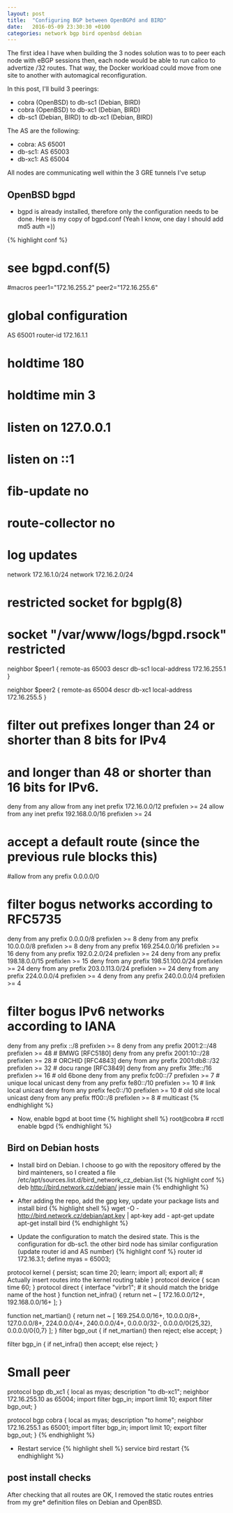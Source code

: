 ```yaml
---
layout: post
title:  "Configuring BGP between OpenBGPd and BIRD"
date:   2016-05-09 23:30:30 +0100
categories: network bgp bird openbsd debian
---
```


The first idea I have when building the 3 nodes solution was to to peer each node with eBGP sessions then, each node would be able to run calico to advertize /32 routes. That way, the Docker workload could move from one site to another with automagical reconfiguration.

In this post, I'll build 3 peerings:

- cobra (OpenBSD) to db-sc1 (Debian, BIRD)
- cobra (OpenBSD) to db-xc1 (Debian, BIRD)
- db-sc1 (Debian, BIRD) to db-xc1 (Debian, BIRD)

The AS are the following:

- cobra: AS 65001
- db-sc1: AS 65003
- db-xc1: AS 65004

All nodes are communicating well within the 3 GRE tunnels I've setup

## OpenBSD bgpd
- bgpd is already installed, therefore only the configuration needs to be done. Here is my copy of bgpd.conf (Yeah I know, one day I should add md5 auth =))

{% highlight conf %}
# see bgpd.conf(5)

#macros
peer1="172.16.255.2"
peer2="172.16.255.6"

# global configuration
AS 65001
router-id 172.16.1.1
# holdtime 180
# holdtime min 3
# listen on 127.0.0.1
# listen on ::1
# fib-update no
# route-collector no
# log updates

network 172.16.1.0/24
network 172.16.2.0/24

# restricted socket for bgplg(8)
# socket "/var/www/logs/bgpd.rsock" restricted

neighbor $peer1 {
        remote-as       65003
        descr           db-sc1
        local-address   172.16.255.1
}

neighbor $peer2 {
        remote-as       65004
        descr           db-xc1
        local-address   172.16.255.5
}
# filter out prefixes longer than 24 or shorter than 8 bits for IPv4
# and longer than 48 or shorter than 16 bits for IPv6.
deny from any
allow from any inet prefix 172.16.0.0/12 prefixlen >= 24
allow from any inet prefix 192.168.0.0/16 prefixlen >= 24

# accept a default route (since the previous rule blocks this)
#allow from any prefix 0.0.0.0/0

# filter bogus networks according to RFC5735
deny from any prefix 0.0.0.0/8 prefixlen >= 8
deny from any prefix 10.0.0.0/8 prefixlen >= 8
deny from any prefix 169.254.0.0/16 prefixlen >= 16
deny from any prefix 192.0.2.0/24 prefixlen >= 24
deny from any prefix 198.18.0.0/15 prefixlen >= 15
deny from any prefix 198.51.100.0/24 prefixlen >= 24
deny from any prefix 203.0.113.0/24 prefixlen >= 24
deny from any prefix 224.0.0.0/4 prefixlen >= 4
deny from any prefix 240.0.0.0/4 prefixlen >= 4

# filter bogus IPv6 networks according to IANA
deny from any prefix ::/8 prefixlen >= 8
deny from any prefix 2001:2::/48 prefixlen >= 48        # BMWG [RFC5180]
deny from any prefix 2001:10::/28 prefixlen >= 28       # ORCHID [RFC4843]
deny from any prefix 2001:db8::/32 prefixlen >= 32      # docu range [RFC3849]
deny from any prefix 3ffe::/16 prefixlen >= 16          # old 6bone
deny from any prefix fc00::/7 prefixlen >= 7            # unique local unicast
deny from any prefix fe80::/10 prefixlen >= 10          # link local unicast
deny from any prefix fec0::/10 prefixlen >= 10          # old site local unicast
deny from any prefix ff00::/8 prefixlen >= 8            # multicast
{% endhighlight %}

- Now, enable bgpd at boot time
{% highlight shell %}
root@cobra # rcctl enable bgpd
{% endhighlight %}

## Bird on Debian hosts

- Install bird on Debian. I choose to go with the repository offered by the bird mainteners, so I created a file /etc/apt/sources.list.d/bird_network_cz_debian.list
{% highlight conf %}
deb http://bird.network.cz/debian/ jessie main
{% endhighlight %}

- After adding the repo, add the gpg key, update your package lists and install bird
{% highlight shell %}
wget -O - http://bird.network.cz/debian/apt.key | apt-key add -
apt-get update
apt-get install bird
{% endhighlight %}

- Update the configuration to match the desired state. This is the configuration for db-sc1. the other bird node has similar configuration (update router id and AS number)
{% highlight conf %}
router id 172.16.3.1;
define myas = 65003;

protocol kernel {
        persist;
        scan time 20;
        learn;
        import all;
        export all;   # Actually insert routes into the kernel routing table
}
protocol device {
        scan time 60;
}
protocol direct {
        interface "virbr1"; # it should match the bridge name of the host
}
function net_infra() {
  return net ~ [ 172.16.0.0/12+, 192.168.0.0/16+ ];
}

function net_martian() {
  return net ~ [ 169.254.0.0/16+, 10.0.0.0/8+, 127.0.0.0/8+, 224.0.0.0/4+,
        240.0.0.0/4+, 0.0.0.0/32-, 0.0.0.0/0{25,32}, 0.0.0.0/0{0,7} ];
}
filter bgp_out {
        if net_martian() then reject;
        else accept;
}

filter bgp_in {
        if net_infra() then accept;
        else reject;
}

# Small peer
protocol bgp db_xc1 {
        local as myas;
        description "to db-xc1";
        neighbor 172.16.255.10 as 65004;
        import filter bgp_in;
        import limit 10;
        export filter bgp_out;
}

protocol bgp cobra {
        local as myas;
        description "to home";
        neighbor 172.16.255.1 as 65001;
        import filter bgp_in;
        import limit 10;
        export filter bgp_out;
}
{% endhighlight %}

- Restart service
{% highlight shell %}
service bird restart
{% endhighlight %}

## post install checks
After checking that all routes are OK, I removed the static routes entries from my gre* definition files on Debian and OpenBSD.
